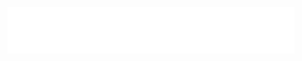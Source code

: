 <div>
  <a href="https://raw.githubusercontent.com/arijit192/arijit192/main/assets/main.svg">
    <img src="assets/main.svg" />
  </a>
</div>

